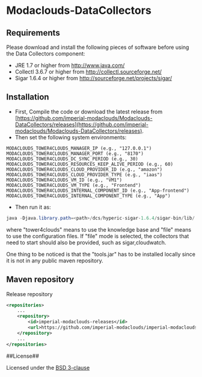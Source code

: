 Modaclouds-DataCollectors
=========================
## Requirements

Please download and install the following pieces of software before using the Data Collectors component:
* JRE 1.7 or higher from http://www.java.com/
* Collectl 3.6.7 or higher from http://collectl.sourceforge.net/
* Sigar 1.6.4 or higher from http://sourceforge.net/projects/sigar/

## Installation
* First, Compile the code or download the latest release from [https://github.com/imperial-modaclouds/Modaclouds-DataCollectors/releases](https://github.com/imperial-modaclouds/Modaclouds-DataCollectors/releases).
* Then set the following system environments:
```
MODACLOUDS_TOWER4CLOUDS_MANAGER_IP (e.g., "127.0.0.1")
MODACLOUDS_TOWER4CLOUDS_MANAGER_PORT (e.g., "8170") 
MODACLOUDS_TOWER4CLOUDS_DC_SYNC_PERIOD (e.g., 30)
MODACLOUDS_TOWER4CLOUDS_RESOURCES_KEEP_ALIVE_PERIOD (e.g., 60)
MODACLOUDS_TOWER4CLOUDS_CLOUD_PROVIDER_ID (e.g., "amazon")
MODACLOUDS_TOWER4CLOUDS_CLOUD_PROVIDER_TYPE (e.g., "iaas")
MODACLOUDS_TOWER4CLOUDS_VM_ID (e.g., "VM1")
MODACLOUDS_TOWER4CLOUDS_VM_TYPE (e.g., "Frontend")
MODACLOUDS_TOWER4CLOUDS_INTERNAL_COMPONENT_ID (e.g., "App-frontend")
MODACLOUDS_TOWER4CLOUDS_INTERNAL_COMPONENT_TYPE (e.g., "App")
```
* Then run it as: 
```java
java -Djava.library.path=<path>/dcs/hyperic-sigar-1.6.4/sigar-bin/lib/ -jar data-collector-VERSION.jar mode
```
where "tower4clouds" means to use the knowledge base and "file" means to use the configuration files. If "file" mode is selected, the collectors that need to start should also be provided, such as sigar,cloudwatch.

One thing to be noticed is that the "tools.jar" has to be installed locally since it is not in any public maven repository.

## Maven repository

Release repository

```xml
<repositories>
    ...
    <repository>
        <id>imperial-modaclouds-releases</id>
        <url>https://github.com/imperial-modaclouds/imperial-modaclouds-mvn-repo/raw/master/releases</url>
    </repository>
    ...
</repositories>
```

##License##

Licensed under the [BSD 3-clause][1]

[1]: http://opensource.org/licenses/BSD-3-Clause
